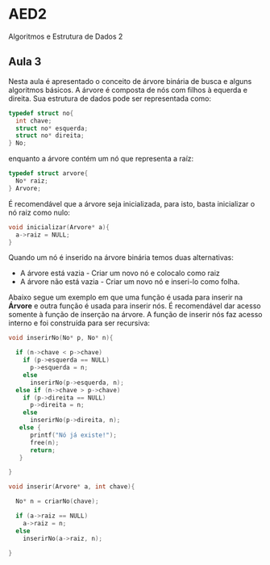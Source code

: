 
# AED2
Algoritmos e Estrutura de Dados 2

## Aula 3

Nesta aula é apresentado o conceito de árvore binária de busca e alguns algoritmos básicos.
A árvore é composta de nós com filhos à equerda e direita. Sua estrutura de dados pode ser representada como:

```C
typedef struct no{
  int chave;
  struct no* esquerda;
  struct no* direita;
} No;
```

enquanto a árvore contém um nó que representa a raíz:

```C
typedef struct arvore{
  No* raiz;
} Arvore;
```

É recomendável que a árvore seja inicializada, para isto, basta inicializar o nó raiz como nulo:

```C
void inicializar(Arvore* a){
  a->raiz = NULL;
}
```

Quando um nó é inserido na árvore binária temos duas alternativas:
* A árvore está vazia - Criar um novo nó e colocalo como raiz
* A árvore não está vazia - Criar um novo nó e inseri-lo como folha.

Abaixo segue um exemplo em que uma função é usada para inserir na **Árvore** e outra função é usada para inserir nós. É recomendável dar acesso somente à função de inserção na árvore. A função de inserir nós faz acesso interno e foi construída para ser recursiva:

```C
void inserirNo(No* p, No* n){

  if (n->chave < p->chave)
    if (p->esquerda == NULL)
      p->esquerda = n;
    else
      inserirNo(p->esquerda, n);
  else if (n->chave > p->chave)
    if (p->direita == NULL)
      p->direita = n;
    else
      inserirNo(p->direita, n);
   else {
      printf("Nó já existe!");
      free(n);
      return;
   }

}

void inserir(Arvore* a, int chave){

  No* n = criarNo(chave);

  if (a->raiz == NULL)
    a->raiz = n;
  else
    inserirNo(a->raiz, n);

}
```

